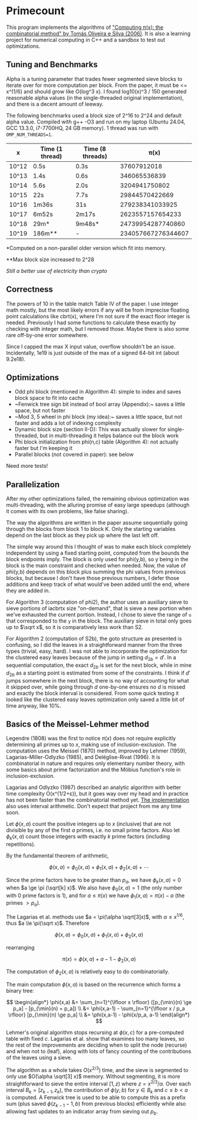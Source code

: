 # Primecount

This program implements the algorithms of
["Computing π(x): the combinatorial method" by Tomás Oliveira e Silva (2006)](https://sweet.ua.pt/tos/bib/5.4.pdf). 
It is also a learning project for numerical computing in C++ and a sandbox to test out optimizations.

## Tuning and Benchmarks

Alpha is a tuning parameter that trades fewer segmented sieve blocks to iterate over for more computation per block. From the paper, it must be <= x^(1/6) and should grow like O(log^3 x). I found log10(x)^3 / 150 generated reasonable alpha values (in the single-threaded original implementation), and there is a decent amount of leeway.

The following benchmarks used a block size of 2^16 to 2^24 and default alpha value. 
Compiled with g++ -O3 and run on my laptop (Ubuntu 24.04, GCC 13.3.0, i7-7700HQ, 24 GB memory).
1 thread was run with `OMP_NUM_THREADS=1`.

| x     | Time (1 thread) | Time (8 threads) | π(x)               |
|-------|-----------------|------------------|--------------------|
| 10^12 | 0.5s            | 0.3s             | 37607912018        |
| 10^13 | 1.4s            | 0.6s             | 346065536839       |
| 10^14 | 5.6s            | 2.0s             | 3204941750802      |
| 10^15 | 22s             | 7.7s             | 29844570422669     |
| 10^16 | 1m36s           | 31s              | 279238341033925    |
| 10^17 | 6m52s           | 2m17s            | 2623557157654233   |
| 10^18 | 29m*            | 9m48s*           | 24739954287740860  |
| 10^19 | 186m**          | -                | 234057667276344607 |

*Computed on a non-parallel older version which fit into memory.

**Max block size increased to 2^28

*Still a better use of electricity than crypto*

## Correctness

The powers of 10 in the table match Table IV of the paper.
I use integer math mostly, but the most likely errors if any will be from imprecise floating point calculations like cbrt(x), where I'm not sure if the exact floor integer is needed.
Previously I had some functions to calculate these exactly by checking with integer math, but I removed those.
Maybe there is also some rare off-by-one error somewhere.

Since I capped the max X input value, overflow shouldn't be an issue.
Incidentally, 1e19 is just outside of the max of a signed 64-bit int (about 9.2e18).

## Optimizations

- Odd phi block (mentioned in Algorithm 4): simple to index and saves block space to fit into cache
- ~Fenwick tree sign bit instead of bool array (Appendix):~ saves a little space, but not faster
- ~Mod 3, 5 wheel in phi block (my idea):~ saves a little space, but not faster and adds a lot of indexing complexity
- Dynamic block size (section II-D): This was actually slower for single-threaded, but in multi-threading it helps balance out the block work
- Phi block initialization from phi(n,c) table (Algorithm 4): not actually faster but I'm keeping it
- Parallel blocks (not covered in paper): see below

Need more tests!

## Parallelization

After my other optimizations failed, the remaining obvious optimization was multi-threading, with the alluring promise of easy large speedups (although it comes with its own problems, like false sharing). 

The way the algorithms are written in the paper assume sequentially going through the blocks from block 1 to block K.
Only the starting variables depend on the last block as they pick up where the last left off.

The simple way around this I thought of was to make each block completely independent by using a fixed starting point, computed from the bounds the block endpoints imply.
The block is only used for phi(y,b), so y being in the block is the main constraint and checked when needed.
Now, the value of phi(y,b) depends on this block plus summing the phi values from previous blocks, but because I don't have those previous numbers, I defer those additions and keep track of what would've been added until the end, where they are added in.

For Algorithm 3 (computation of phi2), the author uses an auxiliary sieve to sieve portions of iacbrtx size "on-demand", that is sieve a new portion when we've exhausted the current portion.
Instead, I chose to sieve the range of `u` that corresponded to the `y` in the block.
The auxiliary sieve in total only goes up to $\sqrt x$, so it is comparatively less work than S2.

For Algorithm 2 (computation of S2b), the goto structure as presented is confusing, so I did the leaves in a straightforward manner from the three types (trivial, easy, hard).
I was not able to incorporate the optimization for the clustered easy leaves because of the jump in setting $d_{2b} = d'$.
In a sequential computation, the exact $d_{2b}$ is set for the next block, while in mine $d_{2b}$ as a starting point is estimated from some of the constraints.
I think if $d'$ jumps somewhere in the next block, there is no way of accounting for what it skipped over, while going through $d$ one-by-one ensures no $d$ is missed and exactly the block interval is considered.
From some quick testing it looked like the clustered easy leaves optimization only saved a little bit of time anyway, like 10%.

## Basics of the Meissel-Lehmer method

Legendre (1808) was the first to notice $\pi(x)$ does not require explicitly determining all primes up to $x$, making use of inclusion-exclusion. The computation uses the Meissel (1870) method, improved by Lehmer (1959),
Lagarias-Miller-Odlyzko (1985), and Deléglise-Rivat (1996). 
It is combinatorial in nature and requires only elementary number theory, with some basics about prime factorization and the Möbius function's role in inclusion-exclusion. 

Lagarias and Odlyzko (1987) described an analytic algorithm with better time complexity O(x^(1/2+ε)), but it goes way over my head and in practice has not been faster than the combinatorial method yet. [The implementation](https://arxiv.org/pdf/1203.5712) also uses interval arithmetic. Don't expect that project from me any time soon.

Let $\phi(x,a)$ count the positive integers up to $x$ (inclusive) that are not divisible by any of the first $a$ primes, i.e. no small prime factors. Also let $\phi_k(x,a)$ count those integers with exactly $k$ prime factors (including repetitions).

By the fundamental theorem of arithmetic, 

$$\phi(x,a) = \phi_0(x,a) + \phi_1(x,a) + \phi_2(x,a) + \cdots$$

Since the prime factors have to be greater than $p_a$, we have $\phi_k(x,a)=0$ when $a \ge \pi (\sqrt[k] x)$. We also have $\phi_0(x,a) = 1$ (the only number with $0$ prime factors is $1$), and for $a \le \pi(x)$ we have $\phi_1(x,a) = \pi(x) - a$ (the primes $> p_a$). 

The Lagarias et al. methods use $a = \pi(\alpha \sqrt[3]x)$, with $\alpha \le x^{1/6}$, thus $a \le \pi(\sqrt x)$. Therefore 

$$\phi(x,a) = \phi_0(x,a) + \phi_1(x,a) + \phi_2(x,a)$$

rearranging

$$\pi(x) = \phi(x,a) + a - 1 - \phi_2(x,a)$$

The computation of $\phi_2(x,a)$ is relatively easy to do combinatorially. 

The main computation $\phi(x,a)$ is based on the recurrence which forms a binary tree:

$$
\begin{align*}
\phi(x,a) &= \sum_{n=1}^{\lfloor x \rfloor} ([p_{\min}(n)  \ge p_a] - [p_{\min}(n) = p_a]) \\
&= \phi(x,a-1) - \sum_{n=1}^{\lfloor x / p_a \rfloor} [p_{\min}(n) \ge p_a] \\
&= \phi(x,a-1) - \phi(x/p_a, a-1)
\end{align*} 
$$

Lehmer's original algorithm stops recursing at $\phi(x,c)$ for a pre-computed table with fixed $c$. Lagarias et al. show that  examines too many leaves, so the rest of the improvements are deciding when to split the node (recurse) and when not to (leaf), along with lots of fancy counting of the contributions of the leaves using a sieve. 

The algorithm as a whole takes $O(x^{2/3})$ time, and the sieve is segmented to only use $O(\alpha \sqrt[3] x)$ memory. Without segmenting, it is more straightforward to sieve the entire interval $[1,z)$ where $z = x^{2/3} / \alpha$. Over each interval $B_k = [z_{k-1},z_k)$, the contribution of $\phi(y,b)$ for $y \in B_k$ and $c \le b < a$ is computed. A Fenwick tree is used to be able to compute this as a prefix sum (plus saved $\phi(z_{k-1}-1,b)$ from previous blocks) efficiently while also allowing fast updates to an indicator array from sieving out $p_b$.

